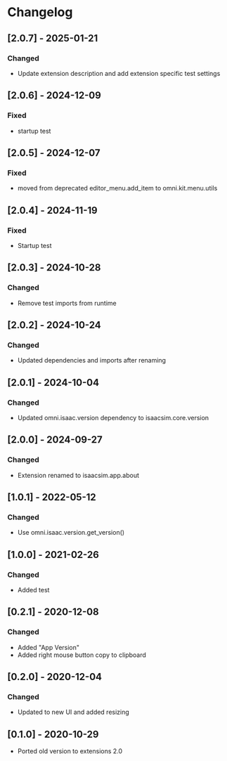 # Changelog

## [2.0.7] - 2025-01-21
### Changed
- Update extension description and add extension specific test settings


## [2.0.6] - 2024-12-09
### Fixed
- startup test

## [2.0.5] - 2024-12-07
### Fixed
- moved from deprecated editor_menu.add_item to omni.kit.menu.utils

## [2.0.4] - 2024-11-19
### Fixed
- Startup test

## [2.0.3] - 2024-10-28
### Changed
- Remove test imports from runtime

## [2.0.2] - 2024-10-24
### Changed
- Updated dependencies and imports after renaming

## [2.0.1] - 2024-10-04
### Changed
- Updated omni.isaac.version dependency to isaacsim.core.version

## [2.0.0] - 2024-09-27
### Changed
- Extension renamed to isaacsim.app.about

## [1.0.1] - 2022-05-12
### Changed
- Use omni.isaac.version.get_version()

## [1.0.0] - 2021-02-26
### Changed
- Added test

## [0.2.1] - 2020-12-08
### Changed
- Added "App Version"
- Added right mouse button copy to clipboard

## [0.2.0] - 2020-12-04
### Changed
- Updated to new UI and added resizing

## [0.1.0] - 2020-10-29
- Ported old version to extensions 2.0
